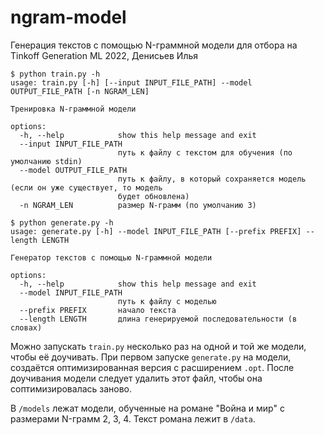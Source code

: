 # ngram-model
Генерация текстов с помощью N-граммной модели для отбора на Tinkoff Generation ML 2022, Денисьев Илья 

```
$ python train.py -h
usage: train.py [-h] [--input INPUT_FILE_PATH] --model OUTPUT_FILE_PATH [-n NGRAM_LEN]

Тренировка N-граммной модели

options:
  -h, --help            show this help message and exit
  --input INPUT_FILE_PATH
                        путь к файлу с текстом для обучения (по умолчанию stdin)
  --model OUTPUT_FILE_PATH
                        путь к файлу, в который сохраняется модель (если он уже существует, то модель
                        будет обновлена)
  -n NGRAM_LEN          размер N-грамм (по умолчанию 3)
```

```
$ python generate.py -h
usage: generate.py [-h] --model INPUT_FILE_PATH [--prefix PREFIX] --length LENGTH

Генератор текстов с помощью N-граммной модели

options:
  -h, --help            show this help message and exit
  --model INPUT_FILE_PATH
                        путь к файлу с моделью
  --prefix PREFIX       начало текста
  --length LENGTH       длина генерируемой последовательности (в словах)
```

Можно запускать `train.py` несколько раз на одной и той же модели, чтобы её доучивать. При первом
запуске `generate.py` на модели, создаётся оптимизированная версия с расширением `.opt`. После доучивания модели 
следует удалить этот файл, чтобы она соптимизировалась заново.

В `/models` лежат модели, обученные на романе "Война и мир" с размерами N-грамм 2, 3, 4. Текст романа лежит в `/data`.
